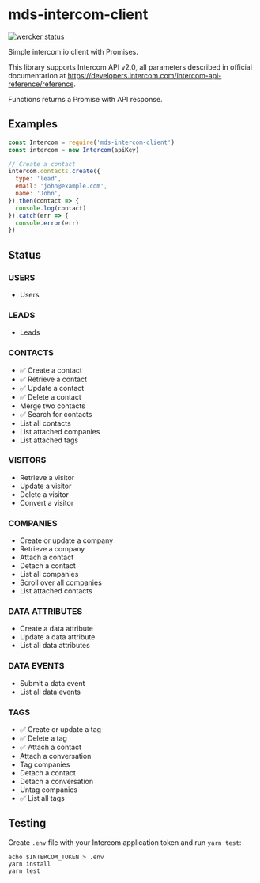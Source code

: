 # mds-intercom-client

[![wercker status](https://app.wercker.com/status/cfad82b56def81730c3d72a1f27eaf30/s/ "wercker status")](https://app.wercker.com/project/byKey/cfad82b56def81730c3d72a1f27eaf30)

Simple intercom.io client with Promises.

This library supports Intercom API v2.0, all parameters described in official documentarion at https://developers.intercom.com/intercom-api-reference/reference.

Functions returns a Promise with API response.

## Examples

```javascript
const Intercom = require('mds-intercom-client')
const intercom = new Intercom(apiKey)

// Create a contact
intercom.contacts.create({
  type: 'lead',
  email: 'john@example.com',
  name: 'John',
}).then(contact => {
  console.log(contact)
}).catch(err => {
  console.error(err)
})
```

## Status

### USERS
- Users

### LEADS
- Leads

### CONTACTS
- ✅ Create a contact
- ✅ Retrieve a contact
- ✅ Update a contact
- ✅ Delete a contact
- Merge two contacts
- ✅ Search for contacts
- List all contacts
- List attached companies
- List attached tags

### VISITORS
- Retrieve a visitor
- Update a visitor
- Delete a visitor
- Convert a visitor

### COMPANIES
- Create or update a company
- Retrieve a company
- Attach a contact
- Detach a contact
- List all companies
- Scroll over all companies
- List attached contacts

### DATA ATTRIBUTES
- Create a data attribute
- Update a data attribute
- List all data attributes

### DATA EVENTS
- Submit a data event
- List all data events

### TAGS
- ✅ Create or update a tag
- ✅ Delete a tag
- ✅ Attach a contact
- Attach a conversation
- Tag companies
- Detach a contact
- Detach a conversation
- Untag companies
- ✅ List all tags

## Testing

Create `.env` file with your Intercom application token and run `yarn test`:

```
echo $INTERCOM_TOKEN > .env
yarn install
yarn test
```
